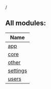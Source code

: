 /

## All modules:

| Name |
|---|
| [app](app/index.md) | Basic module. Responsible for the communication of modules. |
| [core](modules/core/index.md) | A module that is available in each module |
| [other](modules/other/index.md) | A module containing elements that do not fit into any particular module and are too small to create a separate |
| [settings](modules/settings/index.md) | Settings module |
| [users](modules/users/index.md) | User module, example of lists, search, view |
